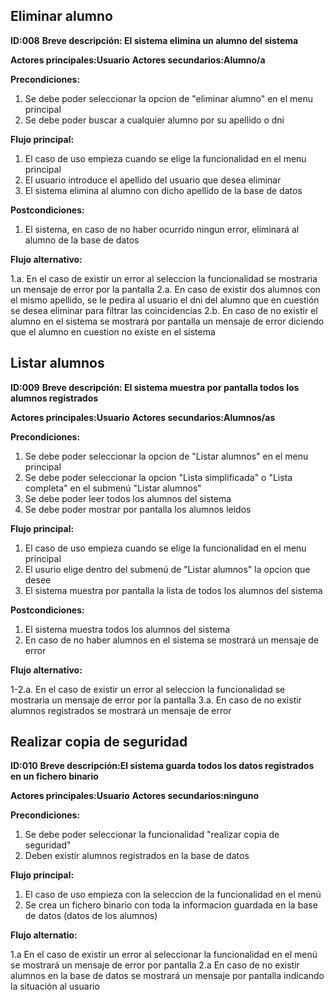 ## Eliminar alumno  

**ID:008**
**Breve descripción: El sistema elimina un alumno del sistema**

**Actores principales:Usuario**
**Actores secundarios:Alumno/a**

**Precondiciones:**

1. Se debe poder seleccionar la opcion de "eliminar alumno" en el menu principal
2. Se debe poder buscar a cualquier alumno por su apellido o dni

**Flujo principal:**

1. El caso de uso empieza cuando se elige la funcionalidad en el menu principal
2. El usuario introduce el apellido del usuario que desea eliminar
3. El sistema elimina al alumno con dicho apellido de la base de datos

**Postcondiciones:**

1. El sistema, en caso de no haber ocurrido ningun error, eliminará al alumno de la base de datos

**Flujo alternativo:**

1.a. En el caso de existir un error al seleccion la funcionalidad se mostraria un mensaje de error por la pantalla
2.a. En caso de existir dos alumnos con el mismo apellido, se le pedira al usuario el dni del alumno que en cuestión se desea eliminar para filtrar las coincidencias
2.b. En caso de no existir el alumno en el sistema se mostrará por pantalla un mensaje de error diciendo que el alumno en cuestion no existe en el sistema


## Listar alumnos  

**ID:009**
**Breve descripción: El sistema muestra por pantalla todos los alumnos registrados**

**Actores principales:Usuario**
**Actores secundarios:Alumnos/as**

**Precondiciones:**

1. Se debe poder seleccionar la opcion de "Listar alumnos" en el menu principal
2. Se debe poder seleccionar la opcion "Lista simplificada" o "Lista completa" en el submenú "Listar alumnos"
3. Se debe poder leer todos los alumnos del sistema
4. Se debe poder mostrar por pantalla los alumnos leidos

**Flujo principal:**

1. El caso de uso empieza cuando se elige la funcionalidad en el menu principal
2. El usurio elige dentro del submenú de "Listar alumnos" la opcion que desee
3. El sistema muestra por pantalla la lista de todos los alumnos del sistema

**Postcondiciones:**

1. El sistema muestra todos los alumnos del sistema
2. En caso de no haber alumnos en el sistema se mostrará un mensaje de error

**Flujo alternativo:**

1-2.a. En el caso de existir un error al seleccion la funcionalidad se mostraria un mensaje de error por la pantalla
3.a. En caso de no existir alumnos registrados se mostrará un mensaje de error


## Realizar copia de seguridad

**ID:010**
**Breve descripción:El sistema guarda todos los datos registrados en un fichero binario**

**Actores principales:Usuario**
**Actores secundarios:ninguno**

**Precondiciones:**

1. Se debe poder seleccionar la funcionalidad "realizar copia de seguridad"
2. Deben existir alumnos registrados en la base de datos

**Flujo principal:**

1. El caso de uso empieza con la seleccion de la funcionalidad en el menú
2. Se crea un fichero binario con toda la informacion guardada en la base de datos (datos de los alumnos)

**Flujo alternatio:**

1.a En el caso de existir un error al seleccionar la funcionalidad en el menú se mostrará un mensaje de error por pantalla
2.a En caso de no existir alumnos en la base de datos se mostrará un mensaje por pantalla indicando la situación al usuario
